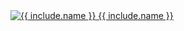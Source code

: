 <div class="col-xs-6 col-lg-4">
  <a href="{{ include.name | slugify }}">
    <div class="project-thumbnail box">
      <img src="{{ include.image }}" alt="{{ include.name }}"/>
      <span class="title">{{ include.name }}</span>
    </div>
  </a>
</div>
